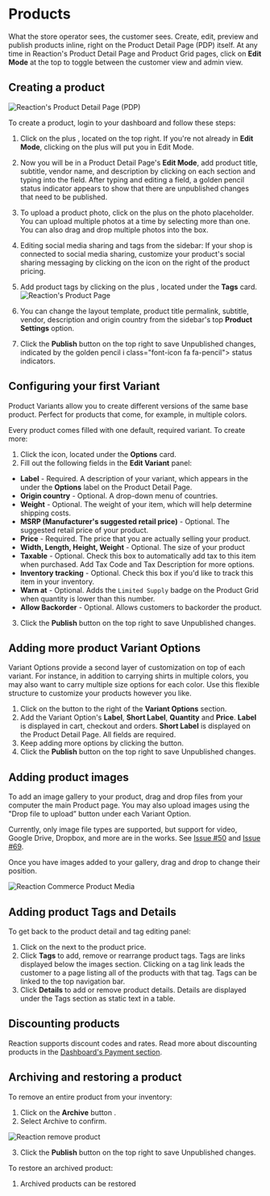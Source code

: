 # Products

What the store operator sees, the customer sees. Create, edit, preview and publish products inline, right on the Product Detail Page (PDP) itself. At any time in Reaction's Product Detail Page and Product Grid pages, click on **Edit Mode** at the top to toggle between the customer view and admin view.

## Creating a product

![](/assets/admin-product-details-page.png "Reaction's Product Detail Page (PDP)")

To create a product, login to your dashboard and follow these steps:

1. Click on the plus <i class="font-icon fa fa-plus"></i>, located on the top right. If you're not already in **Edit Mode**, clicking on the plus will put you in Edit Mode.

2. Now you will be in a Product Detail Page's **Edit Mode**, add product title, subtitle, vendor name, and description by clicking on each section and typing into the field. After typing and editing a field, a golden pencil <i class="font-icon fa fa-pencil"></i> status indicator appears to show that there are unpublished changes that need to be published.

3.  To upload a product photo, click on the plus <i class="font-icon fa fa-plus"></i> on the photo placeholder. You can upload multiple photos at a time by selecting more than one. You can also drag and drop multiple photos into the box.

4.  Editing social media sharing and tags from the sidebar: If your shop is connected to social media sharing, customize your product's social sharing messaging by clicking on the <i class="font-icon fa fa-pencil"></i> icon on the right of the product pricing.

5.  Add product tags by clicking on the plus <i class="font-icon fa fa-plus"></i>, located under the **Tags** card.
    ![](/assets/admin-product-details-tag.png "Reaction's Product Page")

6.  You can change the layout template, product title permalink, subtitle, vendor, description and origin country from the sidebar's top **Product Settings** option.

7.  Click the **Publish** button on the top right to save Unpublished changes, indicated by the golden pencil i class="font-icon fa fa-pencil"> status indicators.

## Configuring your first Variant

Product Variants allow you to create different versions of the same base product. Perfect for products that come, for example, in multiple colors.

Every product comes filled with one default, required variant. To create more:
1. Click the <i class="font-icon fa fa-pencil"></i> icon, located under the **Options** card.
2. Fill out the following fields in the **Edit Variant** panel:

- **Label** - Required. A description of your variant, which appears in the under the **Options** label on the Product Detail Page.
- **Origin country** - Optional. A drop-down menu of countries.
- **Weight** - Optional. The weight of your item, which will help determine shipping costs.
- **MSRP (Manufacturer's suggested retail price)** - Optional. The suggested retail price of your product.
- **Price** - Required. The price that you are actually selling your product.
- **Width, Length, Height, Weight** - Optional. The size of your product
- **Taxable** - Optional. Check this box to automatically add tax to this item when purchased. Add Tax Code and Tax Description for more options.
- **Inventory tracking** - Optional. Check this box if you'd like to track this item in your inventory.
- **Warn at** - Optional. Adds the `Limited Supply` badge on the Product Grid when quantity is lower than this number.
- **Allow Backorder** - Optional. Allows customers to backorder the product.

3.  Click the **Publish** button on the top right to save Unpublished changes.

## Adding more product Variant Options

Variant Options provide a second layer of customization on top of each variant. For instance, in addition to carrying shirts in multiple colors, you may also want to carry multiple size options for each color. Use this flexible structure to customize your products however you like.

1. Click on the <i class="font-icon fa fa-plus"></i> button to the right of the **Variant Options** section.
2. Add the Variant Option's **Label**, **Short Label**, **Quantity** and **Price**. **Label** is displayed in cart, checkout and orders. **Short Label** is displayed on the Product Detail Page. All fields are required.
3.  Keep adding more options by clicking the <i class="font-icon fa fa-plus"></i> button.
4.  Click the **Publish** button on the top right to save Unpublished changes.

## Adding product images

To add an image gallery to your product, drag and drop files from your computer the main Product page. You may also upload images using the "Drop file to upload” button under each Variant Option.

Currently, only image file types are supported, but support for video, Google Drive, Dropbox, and more are in the works. See [Issue #50](https://github.com/reactioncommerce/reaction/issues/50) and [Issue #69](https://github.com/reactioncommerce/reaction/issues/69).

Once you have images added to your gallery, drag and drop to change their position.

![](/assets/admin-product-variant-3.png "Reaction Commerce Product Media")

## Adding product Tags and Details

To get back to the product detail and tag editing panel:

1. Click on the <i class="font-icon fa fa-pencil"></i> next to the product price.
2. Click **Tags** to add, remove or rearrange product tags. Tags are links displayed below the images section. Clicking on a tag link leads the customer to a page listing all of the products with that tag. Tags can be linked to the top navigation bar.
3.  Click **Details** to add or remove product details. Details are displayed under the Tags section as static text in a table.

## Discounting products

Reaction supports discount codes and rates. Read more about discounting products in the [Dashboard's Payment section](/admin/dashboard/payments-discounts.md).

## Archiving and restoring a product

To remove an entire product from your inventory:

1. Click on the **Archive** button <i class="rui font-icon fa fa-archive"></i>.
2. Select Archive to confirm.

![](/assets/admin-product-delete.png "Reaction remove product")

3.  Click the **Publish** button on the top right to save Unpublished changes.

To restore an archived product:

1. Archived products can be restored

